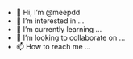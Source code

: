 - 👋 Hi, I’m @meepdd
- 👀 I’m interested in ...
- 🌱 I’m currently learning ...
- 💞️ I’m looking to collaborate on ...
- 📫 How to reach me ...

<!---
meepdd/meepdd is a ✨ special ✨ repository because its `README.md` (this file) appears on your GitHub profile.
You can click the Preview link to take a look at your changes.
--->
